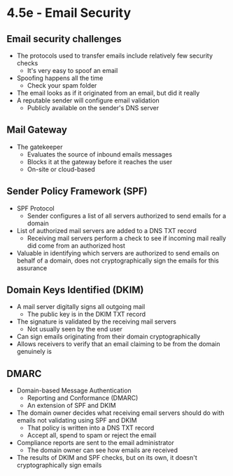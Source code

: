 # 4.5e - Email Security
## Email security challenges
- The protocols used to transfer emails include relatively few security checks
	- It's very easy to spoof an email
- Spoofing happens all the time
	- Check your spam folder
- The email looks as if it originated from an email, but did it really
- A reputable sender will configure email validation
	- Publicly available on the sender's DNS server
## Mail Gateway
- The gatekeeper
	- Evaluates the source of inbound emails messages
	- Blocks it at the gateway before it reaches the user
	- On-site or cloud-based
## Sender Policy Framework (SPF)
- SPF Protocol
	- Sender configures a list of all servers authorized to send emails for a domain
- List of authorized mail servers are added to a DNS TXT record
	- Receiving mail servers perform a check to see if incoming mail really did come from an authorized host
- Valuable in identifying which servers are authorized to send emails on behalf of a domain, does not cryptographically sign the emails for this assurance
## Domain Keys Identified (DKIM)
- A mail server digitally signs all outgoing mail
	- The public key is in the DKIM TXT record
- The signature is validated by the receiving mail servers
	- Not usually seen by the end user
- Can sign emails originating from their domain cryptographically
- Allows receivers to verify that an email claiming to be from the domain genuinely is
## DMARC
- Domain-based Message Authentication
	- Reporting and Conformance (DMARC)
	- An extension of SPF and DKIM
- The domain owner decides what receiving email servers should do with emails not validating using SPF and DKIM
	- That policy is written into a DNS TXT record
	- Accept all, spend to spam or reject the email
- Compliance reports are sent to the email administrator
	- The domain owner can see how emails are received
- The results of DKIM and SPF checks, but on its own, it doesn't cryptographically sign emails